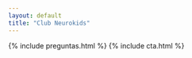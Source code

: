 ```yaml
---
layout: default
title: "Club Neurokids"
---
```


{% include preguntas.html %}
{% include cta.html %}